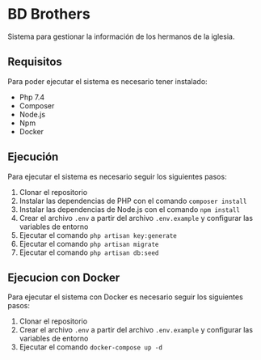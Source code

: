 # BD Brothers 

Sistema para gestionar la información de los hermanos de la iglesia.

## Requisitos
Para poder ejecutar el sistema es necesario tener instalado:
- Php 7.4
- Composer
- Node.js
- Npm
- Docker

## Ejecución
Para ejecutar el sistema es necesario seguir los siguientes pasos:
1. Clonar el repositorio
2. Instalar las dependencias de PHP con el comando `composer install`
3. Instalar las dependencias de Node.js con el comando `npm install`
4. Crear el archivo `.env` a partir del archivo `.env.example` y configurar las variables de entorno
5. Ejecutar el comando `php artisan key:generate`
6. Ejecutar el comando `php artisan migrate`
7. Ejecutar el comando `php artisan db:seed`

## Ejecucion con Docker
Para ejecutar el sistema con Docker es necesario seguir los siguientes pasos:
1. Clonar el repositorio
2. Crear el archivo `.env` a partir del archivo `.env.example` y configurar las variables de entorno
3. Ejecutar el comando `docker-compose up -d`
